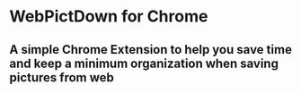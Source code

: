 # WebPictDown for Chrome

## A simple Chrome Extension to help you save time and keep a minimum organization when saving pictures from web
